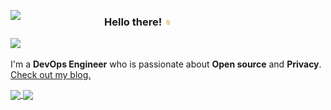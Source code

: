 <p align="center">
  <img align="left" width=150px src="https://user-images.githubusercontent.com/74038190/216649417-9acc58df-9186-4132-ad43-819a57babb67.gif">

  ### Hello there! <img src="https://raw.githubusercontent.com/ginny100/ginny100/main/assets/waving-hand.webp" width="2%">

  <img src="https://profile-counter.glitch.me/joinemm/count.svg">

  I'm a **DevOps Engineer** who is passionate about **Open source** and **Privacy**.
  <a href="https://joinemm.dev" target="_blank">Check out my blog.</a>
</p>

<a href="https://github.com/anuraghazra/github-readme-stats">
  <img height=200 align="center" src="https://github-readme-stats.vercel.app/api?username=joinemm&show_icons=true&theme=github_dark&border_radius=0&custom_title=Github%20Stats&card_width=320">
</a>
<a href="https://github.com/anuraghazra/convoychat">
  <img height=200 align="center" src="https://github-readme-stats.vercel.app/api/wakatime?username=joinemm&theme=github_dark&border_radius=0&langs_count=5&card_width=320&custom_title=Wakatime%20Stats">
</a>

